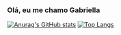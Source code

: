 ### Olá, eu me chamo Gabriella
[![Anurag's GitHub stats](https://github-readme-stats.vercel.app/api?username=moonienng&show_icons=true&theme=radical&hide=contribs,prs)](https://github.com/moonienng/github-readme-stats)
[![Top Langs](https://github-readme-stats.vercel.app/api/top-langs/?username=moonienng&layout=compact)](https://github.com/moonienng/github-readme-stats)

